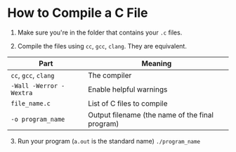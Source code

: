 # How to Compile a C File

1. Make sure you're in the folder that contains your `.c` files.

2. Compile the files using `cc`, `gcc`, `clang`. They are equivalent.
   
| Part                    | Meaning                                         |
| ----------------------- | ----------------------------------------------- |
| `cc`, `gcc`, `clang`    | The compiler                                    |
| `-Wall -Werror -Wextra` | Enable helpful warnings                         |
| `file_name.c`           | List of C files to compile                      |
| `-o program_name`       | Output filename (the name of the final program) |


3. Run your program (`a.out` is the standard name)
`./program_name`
